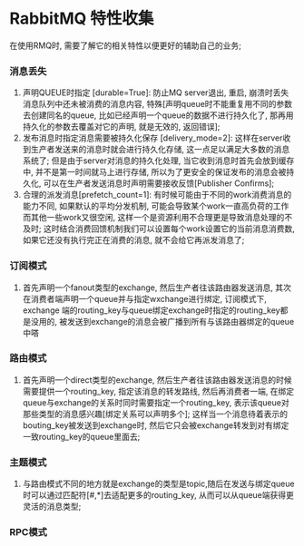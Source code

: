 # RabbitMQ 特性收集
在使用RMQ时, 需要了解它的相关特性以便更好的辅助自己的业务;

### 消息丢失
1. 声明QUEUE时指定 [durable=True]: 防止MQ server退出, 重启, 崩溃时丢失消息队列中还未被消费的消息内容, 特殊[声明queue时不能重复用不同的参数去创建同名的queue,
    比如已经声明一个queue的数据不进行持久化了, 那再用持久化的参数去覆盖对它的声明, 就是无效的, 返回错误];
2. 发布消息时指定消息需要被持久化保存 [delivery_mode=2]: 这样在server收到生产者发送来的消息时就会进行持久化存储, 这一点足以满足大多数的消息系统了;
    但是由于server对消息的持久化处理, 当它收到消息时首先会放到缓存中, 并不是第一时间就马上进行存储, 所以为了更安全的保证发布的消息会被持久化, 可以在生产者发送消息时声明需要接收反馈[Publisher Confirms];
3. 合理的派发消息[prefetch_count=1]: 有时候可能由于不同的work消费消息的能力不同, 如果默认的平均分发机制, 可能会导致某个work一直高负荷的工作而其他一些work又很空闲, 这样一个是资源利用不合理更是导致消息处理的不及时;
    这时结合消费回馈机制我们可以设置每个work设置它的当前消息消费数, 如果它还没有执行完正在消费的消息, 就不会给它再派发消息了;

### 订阅模式
1. 首先声明一个fanout类型的exchange, 然后生产者往该路由器发送消息, 其次在消费者端声明一个queue并与指定wxchange进行绑定, 订阅模式下, exchange 端的routing_key与queue绑定exchange时指定的routing_key都是没用的,
    被发送到exchange的消息会被广播到所有与该路由器绑定的queue中嗒

### 路由模式
1. 首先声明一个direct类型的exchange, 然后生产者往该路由器发送消息的时候需要提供一个routing_key, 指定该消息的转发路线, 然后再消费者一端, 在绑定queue与exchange的关系时同时需要指定一个routing_key,
    表示该queue对那些类型的消息感兴趣[绑定关系可以声明多个]; 这样当一个消息待着表示的bouting_key被发送到exchange时, 然后它只会被exchange转发到对有绑定一致routing_key的queue里面去;

### 主题模式
1. 与路由模式不同的地方就是exchange的类型是topic,随后在发送与绑定queue时可以通过匹配符[#,*]去适配更多的routing_key, 从而可以从queue端获得更灵活的消息类型;

### RPC模式


